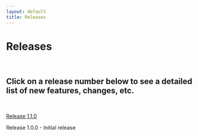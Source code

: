 ```yaml
---
layout: default
title: Releases
---
```



# Releases

<br/>

## Click on a release number below to see a detailed list of new features, changes, etc.

<br/>

[Release 1.1.0]({{site.url}}releases/1-1-0/)

Release 1.0.0 - Initial release